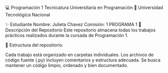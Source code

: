 💻 Programación 1 Tecnicatura Universitaria en Programación 📍 Universidad Tecnológica Nacional

✨ Estudiante Nombre: Julieta Chavez Comisión: 1 PROGRAMA 1 📂 Descripción del Repositorio Este repositorio almacena todas los trabajos prácticos realizados durante la cursada de Programación 1.

📌 Estructura del repositorio:

Cada trabajo está organizado en carpetas individuales. Los archivos de código fuente (.py) incluyen comentarios y estructura adecuada. Se busca mantener un código limpio, ordenado y bien documentado.

